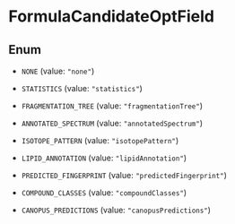 

# FormulaCandidateOptField

## Enum


* `NONE` (value: `"none"`)

* `STATISTICS` (value: `"statistics"`)

* `FRAGMENTATION_TREE` (value: `"fragmentationTree"`)

* `ANNOTATED_SPECTRUM` (value: `"annotatedSpectrum"`)

* `ISOTOPE_PATTERN` (value: `"isotopePattern"`)

* `LIPID_ANNOTATION` (value: `"lipidAnnotation"`)

* `PREDICTED_FINGERPRINT` (value: `"predictedFingerprint"`)

* `COMPOUND_CLASSES` (value: `"compoundClasses"`)

* `CANOPUS_PREDICTIONS` (value: `"canopusPredictions"`)



